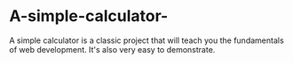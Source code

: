 # A-simple-calculator-
A simple calculator is a classic project that will teach you the fundamentals of web development. It's also very easy to demonstrate. 
